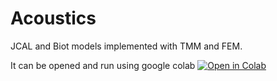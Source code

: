# Acoustics
JCAL and Biot models implemented with TMM and FEM.

It can be opened and run using google colab [![Open in Colab](https://colab.research.google.com/assets/colab-badge.svg)](https://colab.research.google.com/github/XDJuanDC/Acoustics/blob/main/TMM_JCAL.ipynb)
